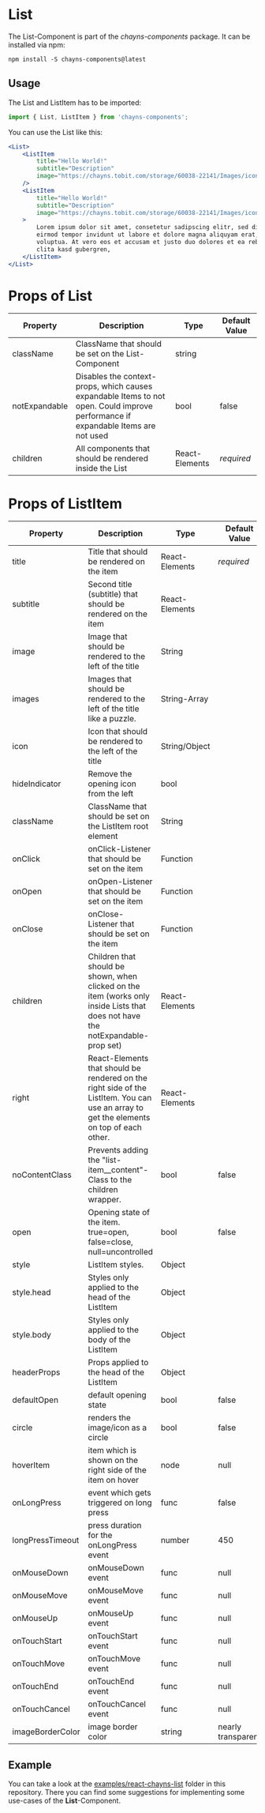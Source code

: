 # List

The List-Component is part of the _chayns-components_ package. It can be
installed via npm:

    npm install -S chayns-components@latest

## Usage

The List and ListItem has to be imported:

```jsx harmony
import { List, ListItem } from 'chayns-components';
```

You can use the List like this:

```jsx harmony
<List>
    <ListItem
        title="Hello World!"
        subtitle="Description"
        image="https://chayns.tobit.com/storage/60038-22141/Images/icon-72.png"
    />
    <ListItem
        title="Hello World!"
        subtitle="Description"
        image="https://chayns.tobit.com/storage/60038-22141/Images/icon-72.png"
    >
        Lorem ipsum dolor sit amet, consetetur sadipscing elitr, sed diam nonumy
        eirmod tempor invidunt ut labore et dolore magna aliquyam erat, sed diam
        voluptua. At vero eos et accusam et justo duo dolores et ea rebum. Stet
        clita kasd gubergren,
    </ListItem>
</List>
```

# Props of List

| Property      | Description                                                                                                                       | Type           | Default Value |
| ------------- | --------------------------------------------------------------------------------------------------------------------------------- | -------------- | ------------- |
| className     | ClassName that should be set on the List-Component                                                                                | string         |               |
| notExpandable | Disables the context-props, which causes expandable Items to not open. Could improve performance if expandable Items are not used | bool           | false         |
| children      | All components that should be rendered inside the List                                                                            | React-Elements | _required_    |

# Props of ListItem

| Property         | Description                                                                                                                              | Type           | Default Value      |
| ---------------- | ---------------------------------------------------------------------------------------------------------------------------------------- | -------------- | ------------------ |
| title            | Title that should be rendered on the item                                                                                                | React-Elements | _required_         |
| subtitle         | Second title (subtitle) that should be rendered on the item                                                                              | React-Elements |                    |
| image            | Image that should be rendered to the left of the title                                                                                   | String         |                    |
| images           | Images that should be rendered to the left of the title like a puzzle.                                                                   | String-Array   |                    |
| icon             | Icon that should be rendered to the left of the title                                                                                    | String/Object  |                    |
| hideIndicator    | Remove the opening icon from the left                                                                                                    | bool           |                    |
| className        | ClassName that should be set on the ListItem root element                                                                                | String         |                    |
| onClick          | onClick-Listener that should be set on the item                                                                                          | Function       |                    |
| onOpen           | onOpen-Listener that should be set on the item                                                                                           | Function       |                    |
| onClose          | onClose-Listener that should be set on the item                                                                                          | Function       |                    |
| children         | Children that should be shown, when clicked on the item (works only inside Lists that does not have the notExpandable-prop set)          | React-Elements |                    |
| right            | React-Elements that should be rendered on the right side of the ListItem. You can use an array to get the elements on top of each other. | React-Elements |                    |
| noContentClass   | Prevents adding the "list-item\_\_content"-Class to the children wrapper.                                                                | bool           | false              |
| open             | Opening state of the item. true=open, false=close, null=uncontrolled                                                                     | bool           | false              |
| style            | ListItem styles.                                                                                                                         | Object         |                    |
| style.head       | Styles only applied to the head of the ListItem                                                                                          | Object         |                    |
| style.body       | Styles only applied to the body of the ListItem                                                                                          | Object         |                    |
| headerProps      | Props applied to the head of the ListItem                                                                                                | Object         |                    |
| defaultOpen      | default opening state                                                                                                                    | bool           | false              |
| circle           | renders the image/icon as a circle                                                                                                       | bool           | false              |
| hoverItem        | item which is shown on the right side of the item on hover                                                                               | node           | null               |
| onLongPress      | event which gets triggered on long press                                                                                                 | func           | false              |
| longPressTimeout | press duration for the onLongPress event                                                                                                 | number         | 450                |
| onMouseDown      | onMouseDown event                                                                                                                        | func           | null               |
| onMouseMove      | onMouseMove event                                                                                                                        | func           | null               |
| onMouseUp        | onMouseUp event                                                                                                                          | func           | null               |
| onTouchStart     | onTouchStart event                                                                                                                       | func           | null               |
| onTouchMove      | onTouchMove event                                                                                                                        | func           | null               |
| onTouchEnd       | onTouchEnd event                                                                                                                         | func           | null               |
| onTouchCancel    | onTouchCancel event                                                                                                                      | func           | null               |
| imageBorderColor | image border color                                                                                                                       | string         | nearly transparent |

## Example

You can take a look at the
[examples/react-chayns-list](/examples/react-chayns-list/) folder in this
repository. There you can find some suggestions for implementing some use-cases
of the **List**-Component.
